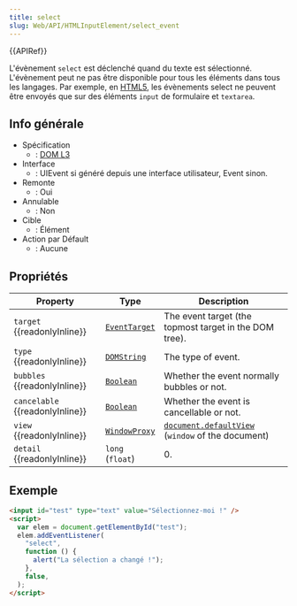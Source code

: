 ```yaml
---
title: select
slug: Web/API/HTMLInputElement/select_event
---
```


{{APIRef}}

L'évènement `select` est déclenché quand du texte est sélectionné. L'évènement peut ne pas être disponible pour tous les éléments dans tous les langages. Par exemple, en [HTML5](http://www.w3.org/TR/DOM-Level-3-Events/#references-HTML5), les évènements select ne peuvent être envoyés que sur des éléments `input` de formulaire et `textarea`.

## Info générale

- Spécification
  - : [DOM L3](http://www.w3.org/TR/DOM-Level-3-Events/#event-type-select)
- Interface
  - : UIEvent si généré depuis une interface utilisateur, Event sinon.
- Remonte
  - : Oui
- Annulable
  - : Non
- Cible
  - : Élément
- Action par Défault
  - : Aucune

## Propriétés

| Property                        | Type                                          | Description                                                                                |
| ------------------------------- | --------------------------------------------- | ------------------------------------------------------------------------------------------ |
| `target` {{readonlyInline}}     | [`EventTarget`](/fr/docs/Web/API/EventTarget) | The event target (the topmost target in the DOM tree).                                     |
| `type` {{readonlyInline}}       | [`DOMString`](/fr/docs/Web/API/DOMString)     | The type of event.                                                                         |
| `bubbles` {{readonlyInline}}    | [`Boolean`](/fr/docs/Web/API/Boolean)         | Whether the event normally bubbles or not.                                                 |
| `cancelable` {{readonlyInline}} | [`Boolean`](/fr/docs/Web/API/Boolean)         | Whether the event is cancellable or not.                                                   |
| `view` {{readonlyInline}}       | [`WindowProxy`](/fr/docs/Web/API/WindowProxy) | [`document.defaultView`](/fr/docs/Web/API/Document/defaultView) (`window` of the document) |
| `detail` {{readonlyInline}}     | `long` (`float`)                              | 0.                                                                                         |

## Exemple

```html
<input id="test" type="text" value="Sélectionnez-moi !" />
<script>
  var elem = document.getElementById("test");
  elem.addEventListener(
    "select",
    function () {
      alert("La sélection a changé !");
    },
    false,
  );
</script>
```
